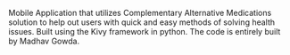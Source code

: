 Mobile Application that utilizes Complementary Alternative Medications solution to help out users with quick and easy methods of solving health issues. Built using the Kivy framework in python. The code is entirely built by Madhav Gowda. 
